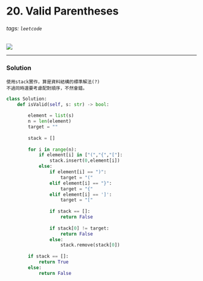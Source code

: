 # 20. Valid Parentheses
###### tags: `leetcode`


![](https://i.imgur.com/6ay8MOv.png)

---
### Solution
    使用stack實作，算是資料結構的標準解法(?)
    不過同時還要考慮配對順序，不然會錯。

```python
class Solution:
    def isValid(self, s: str) -> bool:
        
        element = list(s)
        n = len(element)
        target = ""
        
        stack = []
        
        for i in range(n): 
            if element[i] in ["(","{","["]:
                stack.insert(0,element[i])
            else:
                if element[i] == ")":
                    target = "("
                elif element[i] == "}":
                    target = "{"
                elif element[i] == ']':
                    target = "["
                
                if stack == []:
                    return False
                
                if stack[0] != target:
                    return False
                else:
                    stack.remove(stack[0])
        
        if stack == []:
            return True
        else:
            return False
            
```